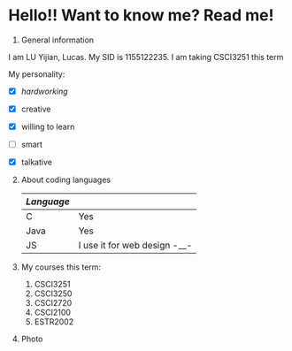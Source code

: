 # Hello!! Want to know me? Read me!



1. General information

I am LU Yijian, Lucas. My SID is 1155122235. I am taking CSCI3251 this term

My personality:

- [x] *hardworking*

- [x] creative

- [x] willing to learn

- [ ] smart

- [x] talkative

  

2. About coding languages

   | *Language* |                              |
   | ---------- | ---------------------------- |
   | C          | Yes                          |
   | Java       | Yes                          |
   | JS         | I use it for web design -__- |

3. My courses this term:
   1. CSCI3251
   2. CSCI3250
   3. CSCI2720
   4. CSCI2100
   5. ESTR2002

4. Photo